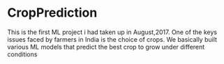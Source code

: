 # CropPrediction
This is the first ML project i had taken up in August,2017. 
One of the keys issues faced by farmers in India is the choice of crops. We basically built various ML models that predict the best crop to grow under different conditions
